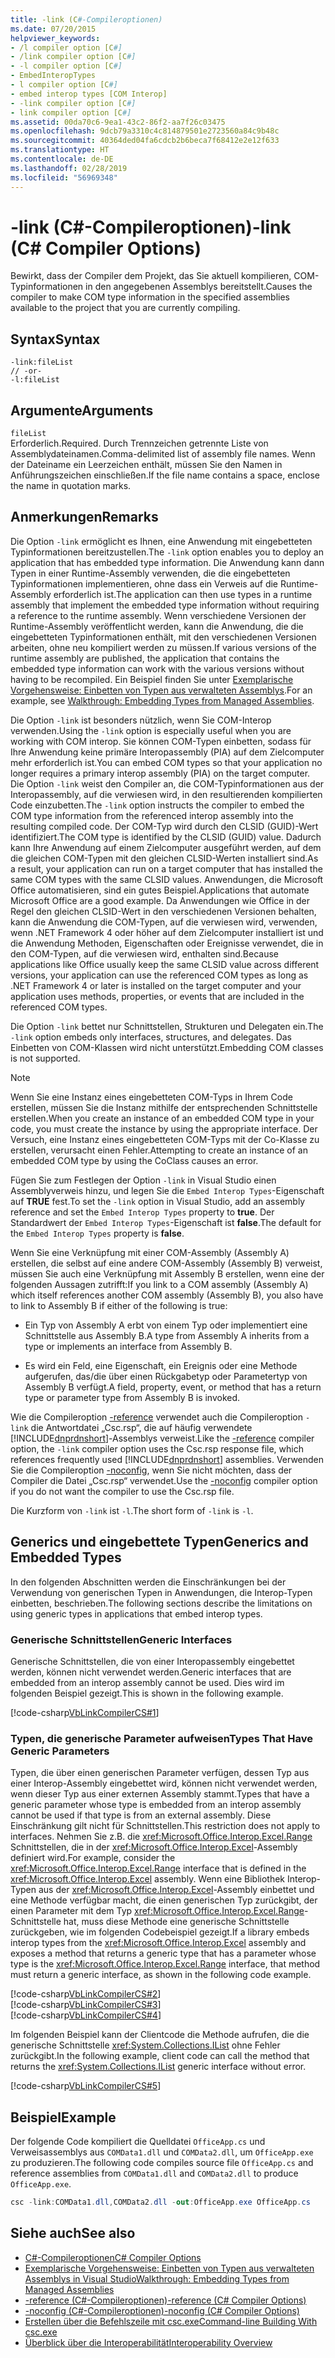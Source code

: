 ```yaml
---
title: -link (C#-Compileroptionen)
ms.date: 07/20/2015
helpviewer_keywords:
- /l compiler option [C#]
- /link compiler option [C#]
- -l compiler option [C#]
- EmbedInteropTypes
- l compiler option [C#]
- embed interop types [COM Interop]
- -link compiler option [C#]
- link compiler option [C#]
ms.assetid: 00da70c6-9ea1-43c2-86f2-aa7f26c03475
ms.openlocfilehash: 9dcb79a3310c4c814879501e2723560a84c9b48c
ms.sourcegitcommit: 40364ded04fa6cdcb2b6beca7f68412e2e12f633
ms.translationtype: HT
ms.contentlocale: de-DE
ms.lasthandoff: 02/28/2019
ms.locfileid: "56969348"
---
```

# <a name="-link-c-compiler-options"></a><span data-ttu-id="2f532-102">-link (C#-Compileroptionen)</span><span class="sxs-lookup"><span data-stu-id="2f532-102">-link (C# Compiler Options)</span></span>
<span data-ttu-id="2f532-103">Bewirkt, dass der Compiler dem Projekt, das Sie aktuell kompilieren, COM-Typinformationen in den angegebenen Assemblys bereitstellt.</span><span class="sxs-lookup"><span data-stu-id="2f532-103">Causes the compiler to make COM type information in the specified assemblies available to the project that you are currently compiling.</span></span>  
  
## <a name="syntax"></a><span data-ttu-id="2f532-104">Syntax</span><span class="sxs-lookup"><span data-stu-id="2f532-104">Syntax</span></span>  
  
```console  
-link:fileList  
// -or-  
-l:fileList  
```  
  
## <a name="arguments"></a><span data-ttu-id="2f532-105">Argumente</span><span class="sxs-lookup"><span data-stu-id="2f532-105">Arguments</span></span>  
 `fileList`  
 <span data-ttu-id="2f532-106">Erforderlich.</span><span class="sxs-lookup"><span data-stu-id="2f532-106">Required.</span></span> <span data-ttu-id="2f532-107">Durch Trennzeichen getrennte Liste von Assemblydateinamen.</span><span class="sxs-lookup"><span data-stu-id="2f532-107">Comma-delimited list of assembly file names.</span></span> <span data-ttu-id="2f532-108">Wenn der Dateiname ein Leerzeichen enthält, müssen Sie den Namen in Anführungszeichen einschließen.</span><span class="sxs-lookup"><span data-stu-id="2f532-108">If the file name contains a space, enclose the name in quotation marks.</span></span>  
  
## <a name="remarks"></a><span data-ttu-id="2f532-109">Anmerkungen</span><span class="sxs-lookup"><span data-stu-id="2f532-109">Remarks</span></span>  
 <span data-ttu-id="2f532-110">Die Option `-link` ermöglicht es Ihnen, eine Anwendung mit eingebetteten Typinformationen bereitzustellen.</span><span class="sxs-lookup"><span data-stu-id="2f532-110">The `-link` option enables you to deploy an application that has embedded type information.</span></span> <span data-ttu-id="2f532-111">Die Anwendung kann dann Typen in einer Runtime-Assembly verwenden, die die eingebetteten Typinformationen implementieren, ohne dass ein Verweis auf die Runtime-Assembly erforderlich ist.</span><span class="sxs-lookup"><span data-stu-id="2f532-111">The application can then use types in a runtime assembly that implement the embedded type information without requiring a reference to the runtime assembly.</span></span> <span data-ttu-id="2f532-112">Wenn verschiedene Versionen der Runtime-Assembly veröffentlicht werden, kann die Anwendung, die die eingebetteten Typinformationen enthält, mit den verschiedenen Versionen arbeiten, ohne neu kompiliert werden zu müssen.</span><span class="sxs-lookup"><span data-stu-id="2f532-112">If various versions of the runtime assembly are published, the application that contains the embedded type information can work with the various versions without having to be recompiled.</span></span> <span data-ttu-id="2f532-113">Ein Beispiel finden Sie unter [Exemplarische Vorgehensweise: Einbetten von Typen aus verwalteten Assemblys](../../programming-guide/concepts/assemblies-gac/walkthrough-embedding-types-from-managed-assemblies-in-visual-studio.md).</span><span class="sxs-lookup"><span data-stu-id="2f532-113">For an example, see [Walkthrough: Embedding Types from Managed Assemblies](../../programming-guide/concepts/assemblies-gac/walkthrough-embedding-types-from-managed-assemblies-in-visual-studio.md).</span></span>  
  
 <span data-ttu-id="2f532-114">Die Option `-link` ist besonders nützlich, wenn Sie COM-Interop verwenden.</span><span class="sxs-lookup"><span data-stu-id="2f532-114">Using the `-link` option is especially useful when you are working with COM interop.</span></span> <span data-ttu-id="2f532-115">Sie können COM-Typen einbetten, sodass für Ihre Anwendung keine primäre Interopassembly (PIA) auf dem Zielcomputer mehr erforderlich ist.</span><span class="sxs-lookup"><span data-stu-id="2f532-115">You can embed COM types so that your application no longer requires a primary interop assembly (PIA) on the target computer.</span></span> <span data-ttu-id="2f532-116">Die Option `-link` weist den Compiler an, die COM-Typinformationen aus der Interopassembly, auf die verwiesen wird, in den resultierenden kompilierten Code einzubetten.</span><span class="sxs-lookup"><span data-stu-id="2f532-116">The `-link` option instructs the compiler to embed the COM type information from the referenced interop assembly into the resulting compiled code.</span></span> <span data-ttu-id="2f532-117">Der COM-Typ wird durch den CLSID (GUID)-Wert identifiziert.</span><span class="sxs-lookup"><span data-stu-id="2f532-117">The COM type is identified by the CLSID (GUID) value.</span></span> <span data-ttu-id="2f532-118">Dadurch kann Ihre Anwendung auf einem Zielcomputer ausgeführt werden, auf dem die gleichen COM-Typen mit den gleichen CLSID-Werten installiert sind.</span><span class="sxs-lookup"><span data-stu-id="2f532-118">As a result, your application can run on a target computer that has installed the same COM types with the same CLSID values.</span></span> <span data-ttu-id="2f532-119">Anwendungen, die Microsoft Office automatisieren, sind ein gutes Beispiel.</span><span class="sxs-lookup"><span data-stu-id="2f532-119">Applications that automate Microsoft Office are a good example.</span></span> <span data-ttu-id="2f532-120">Da Anwendungen wie Office in der Regel den gleichen CLSID-Wert in den verschiedenen Versionen behalten, kann die Anwendung die COM-Typen, auf die verwiesen wird, verwenden, wenn .NET Framework 4 oder höher auf dem Zielcomputer installiert ist und die Anwendung Methoden, Eigenschaften oder Ereignisse verwendet, die in den COM-Typen, auf die verwiesen wird, enthalten sind.</span><span class="sxs-lookup"><span data-stu-id="2f532-120">Because applications like Office usually keep the same CLSID value across different versions, your application can use the referenced COM types as long as .NET Framework 4 or later is installed on the target computer and your application uses methods, properties, or events that are included in the referenced COM types.</span></span>  
  
 <span data-ttu-id="2f532-121">Die Option `-link` bettet nur Schnittstellen, Strukturen und Delegaten ein.</span><span class="sxs-lookup"><span data-stu-id="2f532-121">The `-link` option embeds only interfaces, structures, and delegates.</span></span> <span data-ttu-id="2f532-122">Das Einbetten von COM-Klassen wird nicht unterstützt.</span><span class="sxs-lookup"><span data-stu-id="2f532-122">Embedding COM classes is not supported.</span></span>  
  
> [!NOTE]
>  <span data-ttu-id="2f532-123">Wenn Sie eine Instanz eines eingebetteten COM-Typs in Ihrem Code erstellen, müssen Sie die Instanz mithilfe der entsprechenden Schnittstelle erstellen.</span><span class="sxs-lookup"><span data-stu-id="2f532-123">When you create an instance of an embedded COM type in your code, you must create the instance by using the appropriate interface.</span></span> <span data-ttu-id="2f532-124">Der Versuch, eine Instanz eines eingebetteten COM-Typs mit der Co-Klasse zu erstellen, verursacht einen Fehler.</span><span class="sxs-lookup"><span data-stu-id="2f532-124">Attempting to create an instance of an embedded COM type by using the CoClass causes an error.</span></span>  
  
 <span data-ttu-id="2f532-125">Fügen Sie zum Festlegen der Option `-link` in Visual Studio einen Assemblyverweis hinzu, und legen Sie die `Embed Interop Types`-Eigenschaft auf **TRUE** fest.</span><span class="sxs-lookup"><span data-stu-id="2f532-125">To set the `-link` option in Visual Studio, add an assembly reference and set the `Embed Interop Types` property to **true**.</span></span> <span data-ttu-id="2f532-126">Der Standardwert der `Embed Interop Types`-Eigenschaft ist **false**.</span><span class="sxs-lookup"><span data-stu-id="2f532-126">The default for the `Embed Interop Types` property is **false**.</span></span>  
  
 <span data-ttu-id="2f532-127">Wenn Sie eine Verknüpfung mit einer COM-Assembly (Assembly A) erstellen, die selbst auf eine andere COM-Assembly (Assembly B) verweist, müssen Sie auch eine Verknüpfung mit Assembly B erstellen, wenn eine der folgenden Aussagen zutrifft:</span><span class="sxs-lookup"><span data-stu-id="2f532-127">If you link to a COM assembly (Assembly A) which itself references another COM assembly (Assembly B), you also have to link to Assembly B if either of the following is true:</span></span>  
  
-   <span data-ttu-id="2f532-128">Ein Typ von Assembly A erbt von einem Typ oder implementiert eine Schnittstelle aus Assembly B.</span><span class="sxs-lookup"><span data-stu-id="2f532-128">A type from Assembly A inherits from a type or implements an interface from Assembly B.</span></span>  
  
-   <span data-ttu-id="2f532-129">Es wird ein Feld, eine Eigenschaft, ein Ereignis oder eine Methode aufgerufen, das/die über einen Rückgabetyp oder Parametertyp von Assembly B verfügt.</span><span class="sxs-lookup"><span data-stu-id="2f532-129">A field, property, event, or method that has a return type or parameter type from Assembly B is invoked.</span></span>  
  
 <span data-ttu-id="2f532-130">Wie die Compileroption [-reference](../../../csharp/language-reference/compiler-options/reference-compiler-option.md) verwendet auch die Compileroption `-link` die Antwortdatei „Csc.rsp“, die auf häufig verwendete [!INCLUDE[dnprdnshort](~/includes/dnprdnshort-md.md)]-Assemblys verweist.</span><span class="sxs-lookup"><span data-stu-id="2f532-130">Like the [-reference](../../../csharp/language-reference/compiler-options/reference-compiler-option.md) compiler option, the `-link` compiler option uses the Csc.rsp response file, which references frequently used [!INCLUDE[dnprdnshort](~/includes/dnprdnshort-md.md)] assemblies.</span></span> <span data-ttu-id="2f532-131">Verwenden Sie die Compileroption [-noconfig](../../../csharp/language-reference/compiler-options/noconfig-compiler-option.md), wenn Sie nicht möchten, dass der Compiler die Datei „Csc.rsp“ verwendet.</span><span class="sxs-lookup"><span data-stu-id="2f532-131">Use the [-noconfig](../../../csharp/language-reference/compiler-options/noconfig-compiler-option.md) compiler option if you do not want the compiler to use the Csc.rsp file.</span></span>  
  
 <span data-ttu-id="2f532-132">Die Kurzform von `-link` ist `-l`.</span><span class="sxs-lookup"><span data-stu-id="2f532-132">The short form of `-link` is `-l`.</span></span>  
  
## <a name="generics-and-embedded-types"></a><span data-ttu-id="2f532-133">Generics und eingebettete Typen</span><span class="sxs-lookup"><span data-stu-id="2f532-133">Generics and Embedded Types</span></span>  
 <span data-ttu-id="2f532-134">In den folgenden Abschnitten werden die Einschränkungen bei der Verwendung von generischen Typen in Anwendungen, die Interop-Typen einbetten, beschrieben.</span><span class="sxs-lookup"><span data-stu-id="2f532-134">The following sections describe the limitations on using generic types in applications that embed interop types.</span></span>  
  
### <a name="generic-interfaces"></a><span data-ttu-id="2f532-135">Generische Schnittstellen</span><span class="sxs-lookup"><span data-stu-id="2f532-135">Generic Interfaces</span></span>  
 <span data-ttu-id="2f532-136">Generische Schnittstellen, die von einer Interopassembly eingebettet werden, können nicht verwendet werden.</span><span class="sxs-lookup"><span data-stu-id="2f532-136">Generic interfaces that are embedded from an interop assembly cannot be used.</span></span> <span data-ttu-id="2f532-137">Dies wird im folgenden Beispiel gezeigt.</span><span class="sxs-lookup"><span data-stu-id="2f532-137">This is shown in the following example.</span></span>  
  
 [!code-csharp[VbLinkCompilerCS#1](~/samples/snippets/csharp/VS_Snippets_VBCSharp/vblinkcompilercs/cs/program.cs#1)]  
  
### <a name="types-that-have-generic-parameters"></a><span data-ttu-id="2f532-138">Typen, die generische Parameter aufweisen</span><span class="sxs-lookup"><span data-stu-id="2f532-138">Types That Have Generic Parameters</span></span>  
 <span data-ttu-id="2f532-139">Typen, die über einen generischen Parameter verfügen, dessen Typ aus einer Interop-Assembly eingebettet wird, können nicht verwendet werden, wenn dieser Typ aus einer externen Assembly stammt.</span><span class="sxs-lookup"><span data-stu-id="2f532-139">Types that have a generic parameter whose type is embedded from an interop assembly cannot be used if that type is from an external assembly.</span></span> <span data-ttu-id="2f532-140">Diese Einschränkung gilt nicht für Schnittstellen.</span><span class="sxs-lookup"><span data-stu-id="2f532-140">This restriction does not apply to interfaces.</span></span> <span data-ttu-id="2f532-141">Nehmen Sie z.B. die <xref:Microsoft.Office.Interop.Excel.Range> Schnittstellen, die in der <xref:Microsoft.Office.Interop.Excel>-Assembly definiert wird.</span><span class="sxs-lookup"><span data-stu-id="2f532-141">For example, consider the <xref:Microsoft.Office.Interop.Excel.Range> interface that is defined in the <xref:Microsoft.Office.Interop.Excel> assembly.</span></span> <span data-ttu-id="2f532-142">Wenn eine Bibliothek Interop-Typen aus der <xref:Microsoft.Office.Interop.Excel>-Assembly einbettet und eine Methode verfügbar macht, die einen generischen Typ zurückgibt, der einen Parameter mit dem Typ <xref:Microsoft.Office.Interop.Excel.Range>-Schnittstelle hat, muss diese Methode eine generische Schnittstelle zurückgeben, wie im folgenden Codebeispiel gezeigt.</span><span class="sxs-lookup"><span data-stu-id="2f532-142">If a library embeds interop types from the <xref:Microsoft.Office.Interop.Excel> assembly and exposes a method that returns a generic type that has a parameter whose type is the <xref:Microsoft.Office.Interop.Excel.Range> interface, that method must return a generic interface, as shown in the following code example.</span></span>  
  
 [!code-csharp[VbLinkCompilerCS#2](~/samples/snippets/csharp/VS_Snippets_VBCSharp/vblinkcompilercs/cs/utility.cs#2)]  
[!code-csharp[VbLinkCompilerCS#3](~/samples/snippets/csharp/VS_Snippets_VBCSharp/vblinkcompilercs/cs/utility.cs#3)]  
[!code-csharp[VbLinkCompilerCS#4](~/samples/snippets/csharp/VS_Snippets_VBCSharp/vblinkcompilercs/cs/utility.cs#4)]  
  
 <span data-ttu-id="2f532-143">Im folgenden Beispiel kann der Clientcode die Methode aufrufen, die die generische Schnittstelle <xref:System.Collections.IList> ohne Fehler zurückgibt.</span><span class="sxs-lookup"><span data-stu-id="2f532-143">In the following example, client code can call the method that returns the <xref:System.Collections.IList> generic interface without error.</span></span>  
  
 [!code-csharp[VbLinkCompilerCS#5](~/samples/snippets/csharp/VS_Snippets_VBCSharp/vblinkcompilercs/cs/program.cs#5)]  
  
## <a name="example"></a><span data-ttu-id="2f532-144">Beispiel</span><span class="sxs-lookup"><span data-stu-id="2f532-144">Example</span></span>  
 <span data-ttu-id="2f532-145">Der folgende Code kompiliert die Quelldatei `OfficeApp.cs` und Verweisassemblys aus `COMData1.dll` und `COMData2.dll`, um `OfficeApp.exe` zu produzieren.</span><span class="sxs-lookup"><span data-stu-id="2f532-145">The following code compiles source file `OfficeApp.cs` and reference assemblies from `COMData1.dll` and `COMData2.dll` to produce `OfficeApp.exe`.</span></span>  
  
```csharp  
csc -link:COMData1.dll,COMData2.dll -out:OfficeApp.exe OfficeApp.cs  
```  
  
## <a name="see-also"></a><span data-ttu-id="2f532-146">Siehe auch</span><span class="sxs-lookup"><span data-stu-id="2f532-146">See also</span></span>

- [<span data-ttu-id="2f532-147">C#-Compileroptionen</span><span class="sxs-lookup"><span data-stu-id="2f532-147">C# Compiler Options</span></span>](../../../csharp/language-reference/compiler-options/index.md)
- [<span data-ttu-id="2f532-148">Exemplarische Vorgehensweise: Einbetten von Typen aus verwalteten Assemblys in Visual Studio</span><span class="sxs-lookup"><span data-stu-id="2f532-148">Walkthrough: Embedding Types from Managed Assemblies</span></span>](../../programming-guide/concepts/assemblies-gac/walkthrough-embedding-types-from-managed-assemblies-in-visual-studio.md)
- [<span data-ttu-id="2f532-149">-reference (C#-Compileroptionen)</span><span class="sxs-lookup"><span data-stu-id="2f532-149">-reference (C# Compiler Options)</span></span>](../../../csharp/language-reference/compiler-options/reference-compiler-option.md)
- [<span data-ttu-id="2f532-150">-noconfig (C#-Compileroptionen)</span><span class="sxs-lookup"><span data-stu-id="2f532-150">-noconfig (C# Compiler Options)</span></span>](../../../csharp/language-reference/compiler-options/noconfig-compiler-option.md)
- [<span data-ttu-id="2f532-151">Erstellen über die Befehlszeile mit csc.exe</span><span class="sxs-lookup"><span data-stu-id="2f532-151">Command-line Building With csc.exe</span></span>](../../../csharp/language-reference/compiler-options/command-line-building-with-csc-exe.md)
- [<span data-ttu-id="2f532-152">Überblick über die Interoperabilität</span><span class="sxs-lookup"><span data-stu-id="2f532-152">Interoperability Overview</span></span>](../../../csharp/programming-guide/interop/interoperability-overview.md)
